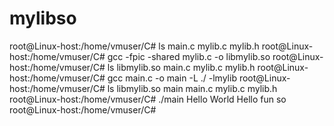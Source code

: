 # mylibso

root@Linux-host:/home/vmuser/C# ls
main.c  mylib.c  mylib.h
root@Linux-host:/home/vmuser/C# gcc -fpic -shared mylib.c -o libmylib.so
root@Linux-host:/home/vmuser/C# ls
libmylib.so  main.c  mylib.c  mylib.h
root@Linux-host:/home/vmuser/C# gcc main.c -o main -L ./ -lmylib
root@Linux-host:/home/vmuser/C# ls
libmylib.so  main  main.c  mylib.c  mylib.h
root@Linux-host:/home/vmuser/C# ./main 
Hello World
Hello fun so
root@Linux-host:/home/vmuser/C# 

